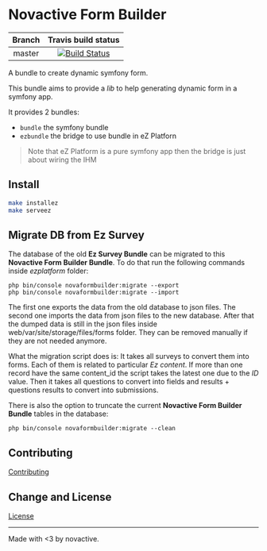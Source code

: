 # Novactive Form Builder

| Branch   | Travis build status |
|:--------:|:-------------------:|
| master   | [![Build Status](https://travis-ci.org/Novactive/NovaFormBuilderBundle.svg?branch=master)](https://travis-ci.org/Novactive/NovaFormBuilderBundle)


A bundle to create dynamic symfony form.

This bundle aims to provide a _lib_ to help generating dynamic form in a symfony app.

It provides 2 bundles:

- `bundle` the symfony bundle
- `ezbundle` the bridge to use bundle in eZ Platforn

> Note that eZ Platform is a pure symfony app then the bridge is just about wiring the IHM


## Install

```bash
make installez
make serveez
```

## Migrate DB from Ez Survey

The database of the old **Ez Survey Bundle** can be migrated to this **Novactive Form Builder Bundle**.
To do that run the following commands inside _ezplatform_ folder:

    php bin/console novaformbuilder:migrate --export
    php bin/console novaformbuilder:migrate --import

The first one exports the data from the old database to json files.
The second one imports the data from json files to the new database.
After that the dumped data is still in the json files inside web/var/site/storage/files/forms folder. 
They can be removed manually if they are not needed anymore.

What the migration script does is:
It takes all surveys to convert them into forms. Each of them is related to particular _Ez content_. 
If more than one record have the same content_id the script takes the latest one due to the _ID_ value.
Then it takes all questions to convert into fields and results + questions results to convert into submissions.
 

There is also the option to truncate the current **Novactive Form Builder Bundle** 
tables in the database:

    php bin/console novaformbuilder:migrate --clean

Contributing
----------------

[Contributing](CONTRIBUTING.md)


Change and License
------------------

[License](LICENSE)


----
Made with <3 by novactive.
